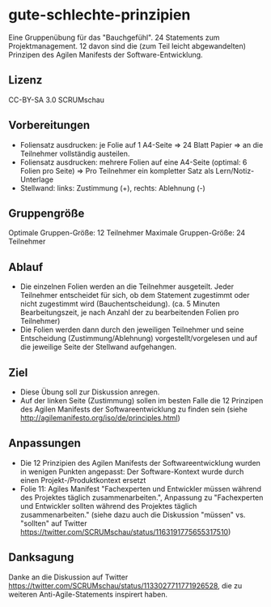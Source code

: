 # gute-schlechte-prinzipien
Eine Gruppenübung für das "Bauchgefühl". 24 Statements zum Projektmanagement. 12 davon sind die (zum Teil leicht abgewandelten) Prinzipen des Agilen Manifests der Software-Entwicklung.

## Lizenz
CC-BY-SA 3.0 SCRUMschau

## Vorbereitungen
* Foliensatz ausdrucken: je Folie auf 1 A4-Seite => 24 Blatt Papier => an die Teilnehmer vollständig austeilen.
* Foliensatz ausdrucken: mehrere Folien auf eine A4-Seite (optimal: 6 Folien pro Seite) => Pro Teilnehmer ein kompletter Satz als Lern/Notiz-Unterlage
* Stellwand: links: Zustimmung (+), rechts: Ablehnung (-)

## Gruppengröße
Optimale Gruppen-Größe: 12 Teilnehmer
Maximale Gruppen-Größe: 24 Teilnehmer

## Ablauf
* Die einzelnen Folien werden an die Teilnehmer ausgeteilt. Jeder Teilnehmer entscheidet für sich, ob dem Statement zugestimmt oder nicht zugestimmt wird (Bauchentscheidung). (ca. 5 Minuten Bearbeitungszeit, je nach Anzahl der zu bearbeitenden Folien pro Teilnehmer)
* Die Folien werden dann durch den jeweiligen Teilnehmer und seine Entscheidung (Zustimmung/Ablehnung) vorgestellt/vorgelesen und auf die jeweilige Seite der Stellwand aufgehangen.

## Ziel
* Diese Übung soll zur Diskussion anregen.
* Auf der linken Seite (Zustimmung) sollen im besten Falle die 12 Prinzipen des Agilen Manifests der Softwareentwicklung zu finden sein (siehe http://agilemanifesto.org/iso/de/principles.html)

## Anpassungen
* Die 12 Prinzipien des Agilen Manifests der Softwareentwicklung wurden in wenigen Punkten angepasst: Der Software-Kontext wurde durch einen Projekt-/Produktkontext ersetzt
* Folie 11: Agiles Manifest "Fachexperten und Entwickler müssen während des Projektes täglich zusammenarbeiten.", Anpassung zu "Fachexperten und Entwickler sollten während des Projektes täglich zusammenarbeiten." (siehe dazu auch die Diskussion "müssen" vs. "sollten" auf Twitter https://twitter.com/SCRUMschau/status/1163191775655317510)

## Danksagung
Danke an die Diskussion auf Twitter https://twitter.com/SCRUMschau/status/1133027711771926528, die zu weiteren Anti-Agile-Statements inspirert haben.
